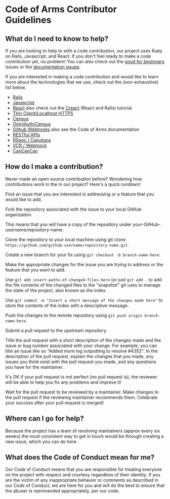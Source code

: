 # Code of Arms Contributor Guidelines

## What do I need to know to help?

If you are looking to help to with a code contribution, our project uses Ruby on Rails, Javascript, and React. If you don't feel ready to make a code contribution yet, no problem! You can also check out the [good for beginners](https://github.com/turingschool-projects/ripped/labels/good%20for%20beginners) issues or the [documentation issues](https://github.com/turingschool-projects/ripped/labels/documentation%20issues).

If you are interested in making a code contribution and would like to learn more about the technologies that we use, check out the (non-exhaustive) list below.

 - [Rails](http://docs.railsbridge.org/intro-to-rails/)
 - [Javascript](http://frontend.turing.io/lessons/module-1/js-1.html)
 - [React](http://frontend.turing.io/lessons/react-in-theory.html) also check out the [Creact](https://github.com/applegrain/creact) (React and Rails) tutorial.
 - [Thin Client/Localhost HTTPS](https://github.com/NZenitram/census_staging_oauth#important-note)
 - [Census](https://github.com/turingschool-projects/census#census---an-identity-manager)
 - [OmniAuth/Census](https://github.com/turingschool-projects/omniauth-census)
 - [Github Webhooks](https://developer.github.com/webhooks/) also see the Code of Arms documentation
 - [RESTful APIs](https://github.com/turingschool/lesson_plans/blob/master/ruby_02-web_applications_with_ruby/outlines/rest_routing_and_controllers_in_rails.markdown)
 - [RSpec / Capybara](https://robots.thoughtbot.com/how-we-test-rails-applications)
 - [VCR / Webmock](https://github.com/turingschool/lesson_plans/blob/master/ruby_03-professional_rails_applications/testing_against_third_party_apis.md)
 - [CanCanCan](https://github.com/CanCanCommunity/cancancan)

## How do I make a contribution?

Never made an open source contribution before? Wondering how contributions work in the in our project? Here's a quick rundown!

Find an issue that you are interested in addressing or a feature that you would like to add.

Fork the repository associated with the issue to your local GitHub organization. 

This means that you will have a copy of the repository under your-GitHub-username/repository-name.

Clone the repository to your local machine using git clone `https://github.com/github-username/repository-name.git`.

Create a new branch for your fix using `git checkout -b branch-name-here`.

Make the appropriate changes for the issue you are trying to address or the feature that you want to add.

Use `git add insert-paths-of-changed-files-here` (or just `git add .` to add the file contents of the changed files to the "snapshot" git uses to manage the state of the project, also known as the index.

Use `git commit -m "Insert a short message of the changes made here"` to store the contents of the index with a descriptive message.

Push the changes to the remote repository using `git push origin branch-name-here`.

Submit a pull request to the upstream repository.

Title the pull request with a short description of the changes made and the issue or bug number associated with your change. For example, you can title an issue like so "Added more log outputting to resolve #4352".
In the description of the pull request, explain the changes that you made, any issues you think exist with the pull request you made, and any questions you have for the maintainer. 

It's OK if your pull request is not perfect (no pull request is), the reviewer will be able to help you fix any problems and improve it!

Wait for the pull request to be reviewed by a maintainer.
Make changes to the pull request if the reviewing maintainer recommends them.
Celebrate your success after your pull request is merged!

## Where can I go for help?

Because the project has a team of revolving maintainers (approx every six weeks) the most consistent way to get in touch would be through creating a new issue, which you can do here.

## What does the Code of Conduct mean for me?

Our Code of Conduct means that you are responsible for treating everyone on the project with respect and courtesy regardless of their identity. If you are the victim of any inappropriate behavior or comments as described in our Code of Conduct, we are here for you and will do the best to ensure that the abuser is reprimanded appropriately, per our code.
